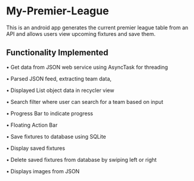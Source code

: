 # My-Premier-League
This is an android app generates the current premier league table from an API and allows users view upcoming fixtures and save them.

## Functionality Implemented
  • Get data from JSON web service using AsyncTask for threading
  
  • Parsed JSON feed, extracting team data,
  
  • Displayed List object data in recycler view
  
  • Search filter where user can search for a team based on input
  
  • Progress Bar to indicate progress
  
  • Floating Action Bar
  
  • Save fixtures to database using SQLite
  
  • Display saved fixtures
  
  • Delete saved fixtures from database by swiping left or right
  
  • Displays images from JSON
